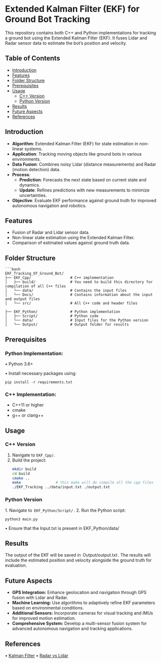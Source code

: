 # Extended Kalman Filter (EKF) for Ground Bot Tracking

This repository contains both C++ and Python implementations for tracking a ground bot using the Extended Kalman Filter (EKF). It fuses Lidar and Radar sensor data to estimate the bot’s position and velocity.

## Table of Contents
- [Introduction](#introduction)
- [Features](#features)
- [Folder Structure](#folder-structure)
- [Prerequisites](#prerequisites)
- [Usage](#usage)
  - [C++ Version](#c-version)
  - [Python Version](#python-version)
- [Results](#results)
- [Future Aspects](#future-aspects)
- [References](#references)

## Introduction

- **Algorithm**: Extended Kalman Filter (EKF) for state estimation in non-linear systems.
- **Application**: Tracking moving objects like ground bots in various environments.
- **Data Fusion**: Combines noisy Lidar (distance measurements) and Radar (motion detection) data.
- **Process**: 
  - **Prediction**: Forecasts the next state based on current state and dynamics.
  - **Update**: Refines predictions with new measurements to minimize uncertainties.
- **Objective**: Evaluate EKF performance against ground truth for improved autonomous navigation and robotics.


## Features
- Fusion of Radar and Lidar sensor data.
- Non-linear state estimation using the Extended Kalman Filter.
- Comparison of estimated values against ground truth data.
  
## Folder Structure
    ```bash
    EKF_Tracking_Of_Ground_Bot/
    ├── EKF_Cpp/                  # C++ implementation
    │   ├── build/                # You need to build this directory for compilation of all C++ files
    │   └── data/                 # Contains the input files
    │   └── Docs/                 # Contains information about the input and output files
    │   └── src/                  # All C++ code and header files
    
    ├── EKF_Python/               # Python implementation
    │   ├── Script/               # Python code
    │   └── data/                 # Input files for the Python version
    │   └── Output/               # Output folder for results

## Prerequisites

### Python Implementation:
•⁠  ⁠Python 3.6+

•⁠  ⁠Install necessary packages using:
 
    pip install -r requirements.txt


### C++ Implementation:
- C++11 or higher
- cmake
- g++ or clang++

## Usage

### C++ Version
1. Navigate to `EKF_Cpp/`.
2. Build the project:
   ```bash
   mkdir build
   cd build
   cmake ..
   make                # this make will do compile all the cpp files
   ./EKF_Tracking ../data/input.txt ./output.txt

 ### Python Version
1.⁠ ⁠Navigate to ⁠ `EKF_Python/Script/` ⁠.
2.⁠ ⁠Run the Python script:
    
    python3 main.py
•⁠  ⁠Ensure that the Input.txt is present in EKF_Python/data/


## Results
The output of the EKF will be saved in ⁠ Output/output.txt ⁠. The results will include the estimated position and velocity alongside the ground truth for evaluation.

## Future Aspects
- **GPS Integration:** Enhance geolocation and navigation through GPS fusion with Lidar and Radar.
- **Machine Learning:** Use algorithms to adaptively refine EKF parameters based on environmental conditions.
- **Additional Sensors:** Incorporate cameras for visual tracking and IMUs for improved motion estimation.
- **Comprehensive System:** Develop a multi-sensor fusion system for advanced autonomous navigation and tracking applications.

## References
•⁠  ⁠[Kalman Filter](https://en.wikipedia.org/wiki/Kalman_filter)
•⁠  ⁠[Radar vs Lidar](https://spectrum.ieee.org/radar-vs-lidar)
